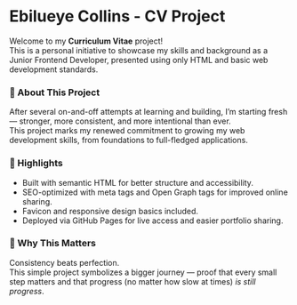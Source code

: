 # Ebilueye Collins - CV Project

Welcome to my **Curriculum Vitae** project!  
This is a personal initiative to showcase my skills and background as a Junior Frontend Developer, presented using only HTML and basic web development standards.

### 🌱 About This Project
After several on-and-off attempts at learning and building, I’m starting fresh — stronger, more consistent, and more intentional than ever.  
This project marks my renewed commitment to growing my web development skills, from foundations to full-fledged applications.

### 📄 Highlights
- Built with semantic HTML for better structure and accessibility.
- SEO-optimized with meta tags and Open Graph tags for improved online sharing.
- Favicon and responsive design basics included.
- Deployed via GitHub Pages for live access and easier portfolio sharing.

### 📌 Why This Matters
Consistency beats perfection.  
This simple project symbolizes a bigger journey — proof that every small step matters and that progress (no matter how slow at times) *is still progress*.

